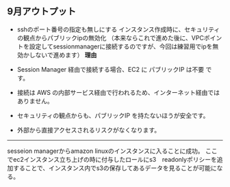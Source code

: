 ## 9月アウトプット

- sshのポート番号の指定も無しにする
インスタンス作成時に、セキュリティの観点からパブリックipの無効化
（本来ならこれで進めた後に、VPCポイントを設定してsessionmanagerに接続するのですが、今回は練習用でipを無効かしないで進めます）
**理由**

- Session Manager 経由で接続する場合、EC2 に パブリックIP は不要 です。
- 接続は AWS の内部サービス経由で行われるため、インターネット経由ではありません。
- セキュリティの観点からも、パブリックIP を持たないほうが安全です。
- 外部から直接アクセスされるリスクがなくなります。

---

sesseion managerからamazon linuxのインスタンスに入ることに成功。
ここでec2インスタンス立ち上げの時に付与したロールにs3　readonlyポリシーを追加することで、インスタンス内でs3の保存してあるデータを見ることが可能になる。
